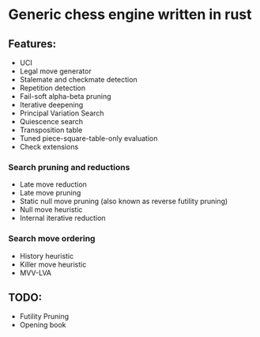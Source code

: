 # Generic chess engine written in rust

## Features:
- UCI
- Legal move generator
- Stalemate and checkmate detection
- Repetition detection
- Fail-soft alpha-beta pruning
- Iterative deepening
- Principal Variation Search
- Quiescence search
- Transposition table
- Tuned piece-square-table-only evaluation
- Check extensions

### Search pruning and reductions
- Late move reduction
- Late move pruning
- Static null move pruning (also known as reverse futility pruning)
- Null move heuristic
- Internal iterative reduction

### Search move ordering
- History heuristic
- Killer move heuristic
- MVV-LVA

## TODO:
- Futility Pruning
- Opening book